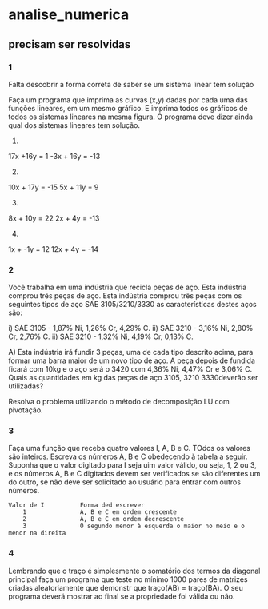 # analise_numerica

## precisam ser resolvidas

### 1 
Falta descobrir a forma correta de saber se um sistema linear tem solução

Faça um programa que imprima as curvas (x,y) dadas por cada uma das funções lineares, em um mesmo gráfico. E imprima todos os gráficos de todos os sistemas lineares na mesma figura. O programa deve dizer ainda qual dos sistemas lineares tem solução.

1)
17x +16y = 1
-3x + 16y = -13

2)
10x + 17y = -15
5x + 11y = 9

3)
8x + 10y = 22
2x + 4y = -13

4)
1x + -1y = 12
12x + 4y = -14

### 2

Você trabalha em uma indústria que recicla peças de aço. Esta indústria comprou três peças de aço. Esta indústria comprou três peças com os seguintes tipos de aço SAE 3105/3210/3330 as características destes aços são:

i) SAE 3105 - 1,87%  Ni, 1,26% Cr, 4,29% C.
ii) SAE 3210 - 3,16% Ni, 2,80% Cr, 2,76% C.
ii) SAE 3210 - 1,32% Ni, 4,19% Cr, 0,13% C.

A) Esta indústria irá fundir 3 peças, uma de cada tipo descrito acima, para formar uma barra maior de um novo tipo de aço. A peça depois de fundida ficará com 10kg e o aço será o 3420 com 4,36% Ni, 4,47% Cr e 3,06% C. Quais as quantidades em kg das peças de aço 3105, 3210 3330deverão ser utilizadas?

Resolva o problema utilizando o método de decomposição LU com pivotação.

### 3

Faça uma função que receba quatro valores I, A, B e C. TOdos os valores são inteiros. Escreva os números A, B e C obedecendo à tabela a seguir. Suponha que o valor digitado para I seja uim valor válido, ou seja, 1, 2 ou 3, e os números A, B e C digitados devem ser verificados se são diferentes um do outro, se não deve ser solicitado ao usuário para entrar com outros números.


	Valor de I			Forma ded escrever
	    1				A, B e C em ordem crescente
	    2				A, B e C em ordem decrescente
	    3				O segundo menor à esquerda o maior no meio e o menor na direita
	    
### 4

Lembrando que o traço é simplesmente o somatório dos termos da diagonal principal faça um programa que teste no mínimo 1000 pares de matrizes criadas aleatoriamente que demonstr que traço(AB) = traço(BA). O seu programa deverá mostrar ao final se a propriedade foi válida ou não.
